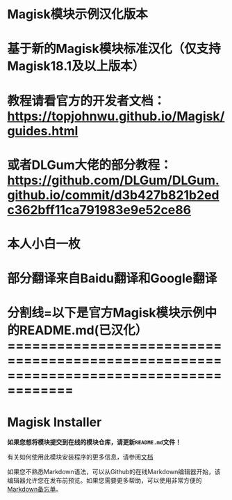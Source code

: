 # Magisk模块示例汉化版本
# 基于新的Magisk模块标准汉化（仅支持Magisk18.1及以上版本）
# 教程请看官方的开发者文档：https://topjohnwu.github.io/Magisk/guides.html
# 或者DLGum大佬的部分教程：https://github.com/DLGum/DLGum.github.io/commit/d3b427b821b2edc362bff11ca791983e9e52ce86
# 本人小白一枚
# 部分翻译来自Baidu翻译和Google翻译
# 分割线=以下是官方Magisk模块示例中的README.md(已汉化）======================================================================================
# Magisk Installer

**如果您想将模块提交到在线的模块仓库，请更新`README.md`文件！**

有关如何使用此模块安装程序的更多信息，请参阅[文档](https://topjohnwu.github.io/Magisk/guides.html)

如果您不熟悉Markdown语法，可以从Github的在线Markdown编辑器开始，该编辑器允许您在发布前预览。如果您需要更多帮助，可以使用非常方便的[Markdown备忘单](https://github.com/adam-p/markdown-here/wiki/markdown-cashtsheet)。
